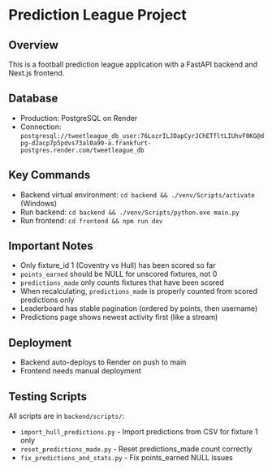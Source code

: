 # Prediction League Project

## Overview
This is a football prediction league application with a FastAPI backend and Next.js frontend.

## Database
- Production: PostgreSQL on Render
- Connection: `postgresql://tweetleague_db_user:76LozrILJDapCyrJChETfltLIUhvF0KG@dpg-d2acp7p5pdvs73al0a90-a.frankfurt-postgres.render.com/tweetleague_db`

## Key Commands
- Backend virtual environment: `cd backend && ./venv/Scripts/activate` (Windows)
- Run backend: `cd backend && ./venv/Scripts/python.exe main.py`
- Run frontend: `cd frontend && npm run dev`

## Important Notes
- Only fixture_id 1 (Coventry vs Hull) has been scored so far
- `points_earned` should be NULL for unscored fixtures, not 0
- `predictions_made` only counts fixtures that have been scored
- When recalculating, `predictions_made` is properly counted from scored predictions only
- Leaderboard has stable pagination (ordered by points, then username)
- Predictions page shows newest activity first (like a stream)

## Deployment
- Backend auto-deploys to Render on push to main
- Frontend needs manual deployment

## Testing Scripts
All scripts are in `backend/scripts/`:
- `import_hull_predictions.py` - Import predictions from CSV for fixture 1 only
- `reset_predictions_made.py` - Reset predictions_made count correctly
- `fix_predictions_and_stats.py` - Fix points_earned NULL issues
